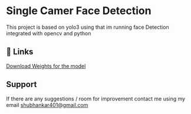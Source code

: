 
# Single Camer Face Detection

This project is based on yolo3 using that im running face Detection integrated with opencv and python 
## 🔗 Links
[Download Weights for the model](https://ncair-iitb-internship.s3.ap-south-1.amazonaws.com/yolov3.weights)
## Support


If there are any suggestions / room for improvement contact me using my email shubhankar401@gmail.com 